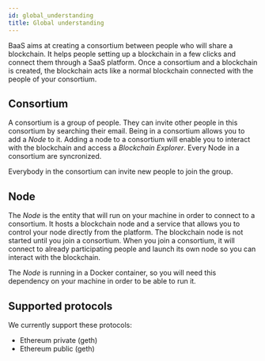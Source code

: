 ```yaml
---
id: global_understanding
title: Global understanding
---
```


BaaS aims at creating a consortium between people who will share a blockchain.
It helps people setting up a blockchain in a few clicks and connect them through a SaaS platform.
Once a consortium and a blockchain is created, the blockchain acts like a normal blockchain connected with the people of your consortium.

## Consortium

A consortium is a group of people. They can invite other people in this consortium by searching their email.
Being in a consortium allows you to add a _Node_ to it.
Adding a node to a consortium will enable you to interact with the blockchain and access a _Blockchain Explorer_.
Every Node in a consortium are syncronized.

Everybody in the consortium can invite new people to join the group.

## Node

The _Node_ is the entity that will run on your machine in order to connect to a consortium.
It hosts a blockchain node and a service that allows you to control your node directly from the platform.
The blockchain node is not started until you join a consortium.
When you join a consortium, it will connect to already participating people and launch its own node so you can interact with the blockchain.

The _Node_ is running in a Docker container, so you will need this dependency on your machine in order to be able to run it.

## Supported protocols

We currently support these protocols:
- Ethereum private (geth)
- Ethereum public (geth)